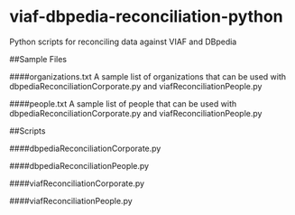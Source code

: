 # viaf-dbpedia-reconciliation-python
Python scripts for reconciling data against VIAF and DBpedia

##Sample Files

####organizations.txt
A sample list of organizations that can be used with dbpediaReconciliationCorporate.py and viafReconciliationPeople.py

####people.txt
A sample list of people that can be used with dbpediaReconciliationCorporate.py and viafReconciliationPeople.py

##Scripts

####dbpediaReconciliationCorporate.py	

####dbpediaReconciliationPeople.py	

####viafReconciliationCorporate.py

####viafReconciliationPeople.py
